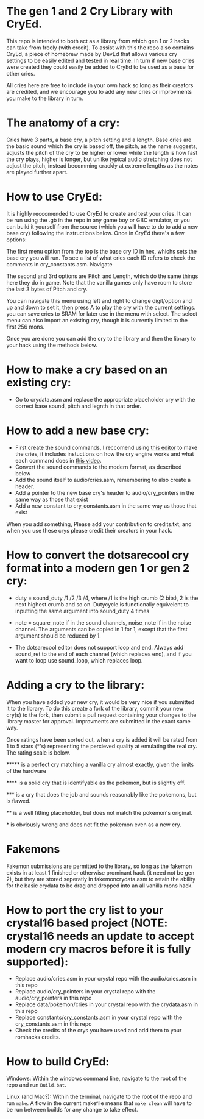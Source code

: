 # The gen 1 and 2 Cry Library with CryEd.

This repo is intended to both act as a library from which gen 1 or 2 hacks can take from freely (with credit). To assist with this the repo also contains CryEd, a piece of homebrew made by DevEd that allows various cry settings to be easily edited and tested in real time. In turn if new base cries were created they could easily be added to CryEd to be used as a base for other cries.

All cries here are free to include in your own hack so long as their creators are credited, and we encourage you to add any new cries or improvments you make to the library in turn.

# The anatomy of a cry:

Cries have 3 parts, a base cry, a pitch setting and a length. Base cries are the basic sound which the cry is based off, the pitch, as the name suggests, adjusts the pitch of the cry to be higher or lower while the length is how fast the cry plays, higher is longer, but unlike typical audio stretching does not adjust the pitch, instead becomming crackly at extreme lengths as the notes are played further apart.

# How to use CryEd:

It is highly reccomended to use CryEd to create and test your cries. It can be run using the .gb in the repo in any game boy or GBC emulator, or you can build it yourself from the source (which you will have to do to add a new base cry) following the instructions below. Once in CryEd there's a few options:

The first menu option from the top is the base cry ID in hex, whichs sets the base cry you will run. To see a list of what cries each ID refers to check the comments in cry_constants.asm. Navigate

The second and 3rd options are Pitch and Length, which do the same things here they do in game. Note that the vanilla games only have room to store the last 3 bytes of Pitch and cry.

You can navigate this menu using left and right to change digit/option and up and down to set it, then press A to play the cry with the current settings. you can save cries to SRAM for later use in the menu with select. The select menu can also import an existing cry, though it is currently limited to the first 256 mons.

Once you are done you can add the cry to the library and then the library to your hack using the methods below.

# How to make a cry based on an existing cry:

- Go to crydata.asm and replace the appropriate placeholder cry with the correct base sound, pitch and legnth in that order.

# How to add a new base cry:

- First create the sound commands, I reccomend using [this editor](http://dotsarecool.com/rgme/tech/gen1cries.html) to make the cries, it includes instuctions on how the cry engine works and what each command does in [this video](https://www.youtube.com/watch?v=gDLpbFXnpeY). 
- Convert the sound commands to the modern format, as described below
- Add the sound itself to audio/cries.asm, remembering to also create a header.
- Add a pointer to the new base cry's header to audio/cry_pointers in the same way as those that exist
- Add a new constant to cry_constants.asm in the same way as those that exist

When you add something, Please add your contribution to credits.txt, and when you use these crys please credit their creators in your hack.

# How to convert the dotsarecool cry format into a modern gen 1 or gen 2 cry:

- duty = sound_duty /1 /2 /3 /4, where /1 is the high crumb (2 bits), 2 is the next highest crumb and so on. Dutycycle is functionally equivelent to inputting the same argument into sound_duty 4 times

- note = square_note if in the sound channels, noise_note if in the noise channel. The arguments can be copied in 1 for 1, except that the first argument should be reduced by 1. 

- The dotsarecool editor does not support loop and end. Always add sound_ret to the end of each channel (which replaces end), and if you want to loop use sound_loop, which replaces loop.

# Adding a cry to the library:

When you have added your new cry, it would be very nice if you submitted it to the library. To do this create a fork of the library, commit your new cry(s) to the fork, then submit a pull request containing your changes to the library master for approval. Improvments are submitted in the exact same way. 

Once ratings have been sorted out, when a cry is added it will be rated from 1 to 5 stars (*'s) representing the percieved quality at emulating the real cry. The rating scale is below.

\*\*\*\*\* is a perfect cry matching a vanilla cry almost exactly, given the limits of the hardware

\*\*\*\* is a solid cry that is identifyable as the pokemon, but is slightly off.

\*\*\*  is a cry that does the job and sounds reasonably like the pokemons, but is flawed.

\*\* is a well fitting placeholder, but does not match the pokemon's original.

\* is obviously wrong and does not fit the pokemon even as a new cry.

# Fakemons

Fakemon submissions are permitted to the library, so long as the fakemon exists in at least 1 finished or otherwise prominant hack (it need not be gen 2), but they are stored seperatly in fakemoncrydata.asm to retain the ability for the basic crydata to be drag and dropped into an all vanilla mons hack.

# How to port the cry list to your crystal16 based project (NOTE: crystal16 needs an update to accept modern cry macros before it is fully supported):

- Replace audio/cries.asm in your crystal repo with the audio/cries.asm in this repo
- Replace audio/cry_pointers in your crystal repo with the audio/cry_pointers in this repo
- Replace data/pokemon/cries in your crystal repo with the crydata.asm in this repo
- Replace constants/cry_constants.asm in your crystal repo with the cry_constants.asm in this repo
- Check the credits of the crys you have used and add them to your romhacks credits.

# How to build CryEd:

Windows: Within the windows command line, navigate to the root of the repo and run `Build.bat`.

Linux (and Mac?): Within the terminal, navigate to the root of the repo and run `make`. A flow in the current makefile means that `make clean` will have to be run between builds for any change to take effect.
